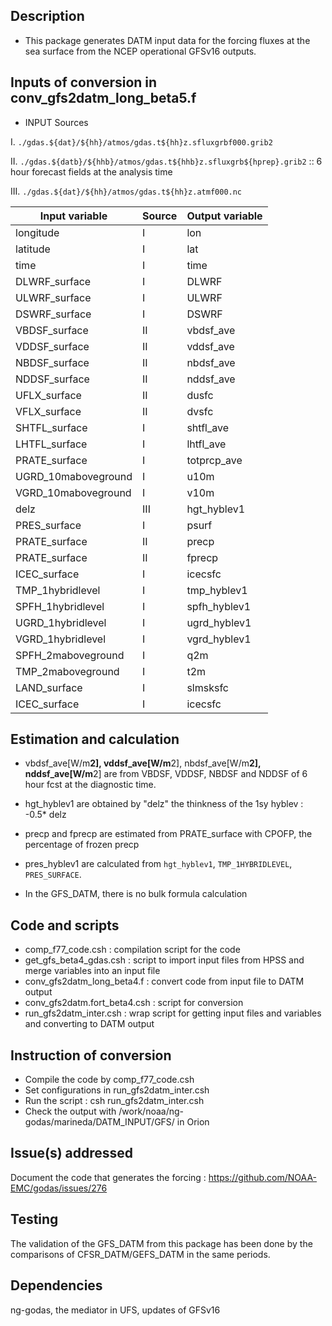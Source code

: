 ## Description

* This package generates DATM input data for the forcing fluxes at the sea surface from the NCEP operational GFSv16 outputs.

## Inputs of conversion in conv_gfs2datm_long_beta5.f

* INPUT Sources 

I. `./gdas.${dat}/${hh}/atmos/gdas.t${hh}z.sfluxgrbf000.grib2` 

II. `./gdas.${datb}/${hhb}/atmos/gdas.t${hhb}z.sfluxgrb${hprep}.grib2` :: 6 hour forecast fields at the analysis time

III. `./gdas.${dat}/${hh}/atmos/gdas.t${hh}z.atmf000.nc`  

| Input variable |	Source	| Output variable|
| --- | --- | ---|
| longitude	| I| lon |
| latitude |I |lat |
| time | I| time |
| DLWRF_surface  |I |DLWRF |
| ULWRF_surface  | I|ULWRF |
| DSWRF_surface |I |DSWRF |
| VBDSF_surface |II |vbdsf_ave |
| VDDSF_surface |II | vddsf_ave|
| NBDSF_surface |II |nbdsf_ave |
| NDDSF_surface |II | nddsf_ave|
| UFLX_surface|II | dusfc|
| VFLX_surface |II |dvsfc |
| SHTFL_surface |I | shtfl_ave|
| LHTFL_surface |I |lhtfl_ave |
| PRATE_surface|I |totprcp_ave |
| UGRD_10maboveground|I |u10m |
| VGRD_10maboveground |I |v10m |
| delz |III |hgt_hyblev1 |
| PRES_surface |I | psurf|
| PRATE_surface |II |precp |
| PRATE_surface |II | fprecp|
| ICEC_surface  | I|icecsfc |
| TMP_1hybridlevel |I |tmp_hyblev1 |
| SPFH_1hybridlevel|I |spfh_hyblev1 |
| UGRD_1hybridlevel |I |ugrd_hyblev1 |
| VGRD_1hybridlevel |I | vgrd_hyblev1|
| SPFH_2maboveground |I |q2m |
| TMP_2maboveground |I |t2m |
| LAND_surface|I | slmsksfc|
| ICEC_surface |I | icecsfc|





## Estimation and calculation
* vbdsf_ave[W/m**2], vddsf_ave[W/m**2], nbdsf_ave[W/m**2], nddsf_ave[W/m**2] are from VBDSF, VDDSF, NBDSF and NDDSF of 6 hour fcst at the diagnostic time.

* hgt_hyblev1 are obtained by "delz" the thinkness of the 1sy hyblev  : -0.5* delz

* precp and fprecp are estimated from PRATE_surface with CPOFP, the percentage of frozen precp

* pres_hyblev1 are calculated from `hgt_hyblev1`, `TMP_1HYBRIDLEVEL`, `PRES_SURFACE`.

* In the GFS_DATM, there is no bulk formula calculation


## Code and scripts
* comp_f77_code.csh : compilation script for the code
* get_gfs_beta4_gdas.csh : script to import input files from HPSS and merge variables into an input file 
* conv_gfs2datm_long_beta4.f : convert code from input file to DATM output
* conv_gfs2datm.fort_beta4.csh : script for conversion
* run_gfs2datm_inter.csh : wrap script for getting input files and variables and converting to DATM output

## Instruction of conversion
 - Compile the code by comp_f77_code.csh
 - Set configurations in run_gfs2datm_inter.csh
 - Run the script : csh run_gfs2datm_inter.csh
 - Check the output with /work/noaa/ng-godas/marineda/DATM_INPUT/GFS/ in Orion


## Issue(s) addressed

Document the code that generates the forcing :
https://github.com/NOAA-EMC/godas/issues/276



## Testing
The validation of the GFS_DATM from this package has been done by the comparisons of CFSR_DATM/GEFS_DATM in the same periods.


## Dependencies

ng-godas, the mediator in UFS, updates of GFSv16

